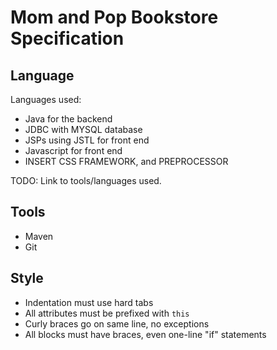Mom and Pop Bookstore Specification
===================================

## Language
Languages used:
- Java for the backend
- JDBC with MYSQL database
- JSPs using JSTL for front end
- Javascript for front end
- INSERT CSS FRAMEWORK, and PREPROCESSOR

TODO: Link to tools/languages used.

## Tools
- Maven
- Git

## Style
- Indentation must use hard tabs
- All attributes must be prefixed with `this`
- Curly braces go on same line, no exceptions
- All blocks must have braces, even one-line "if" statements
